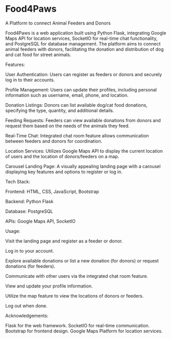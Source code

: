 # Food4Paws
A Platform to connect Animal Feeders and Donors

Food4Paws is a web application built using Python Flask, integrating Google Maps API for location services, SocketIO for real-time chat functionality, and PostgreSQL for database management. The platform aims to connect animal feeders with donors, facilitating the donation and distribution of dog and cat food for street animals.

Features:

User Authentication: Users can register as feeders or donors and securely log in to their accounts.

Profile Management: Users can update their profiles, including personal information such as username, email, phone, and location.

Donation Listings: Donors can list available dog/cat food donations, specifying the type, quantity, and additional details.

Feeding Requests: Feeders can view available donations from donors and request them based on the needs of the animals they feed.

Real-Time Chat: Integrated chat room feature allows communication between feeders and donors for coordination.

Location Services: Utilizes Google Maps API to display the current location of users and the location of donors/feeders on a map.

Carousel Landing Page: A visually appealing landing page with a carousel displaying key features and options to register or log in.


Tech Stack:

Frontend: HTML, CSS, JavaScript, Bootstrap

Backend: Python Flask

Database: PostgreSQL

APIs: Google Maps API, SocketIO


Usage:

Visit the landing page and register as a feeder or donor.

Log in to your account.

Explore available donations or list a new donation (for donors) or request donations (for feeders).

Communicate with other users via the integrated chat room feature.

View and update your profile information.

Utilize the map feature to view the locations of donors or feeders.

Log out when done.


Acknowledgements:

Flask for the web framework.
SocketIO for real-time communication.
Bootstrap for frontend design.
Google Maps Platform for location services.




